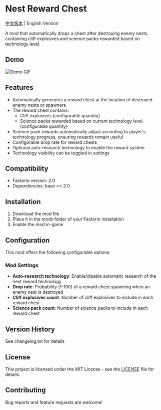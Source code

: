 # Nest Reward Chest

[中文版本](README_zh.md) | English Version

A mod that automatically drops a chest after destroying enemy nests, containing cliff explosives and science packs rewarded based on technology level.

## Demo

![Demo GIF](nest-reward-demo.gif)

## Features

- Automatically generates a reward chest at the location of destroyed enemy nests or spawners
- The reward chest contains:
  - Cliff explosives (configurable quantity)
  - Science packs rewarded based on current technology level (configurable quantity)
- Science pack rewards automatically adjust according to player's technology progress, ensuring rewards remain useful
- Configurable drop rate for reward chests
- Optional auto-research technology to enable the reward system
- Technology visibility can be toggled in settings

## Compatibility

- Factorio version: 2.0
- Dependencies: base >= 2.0

## Installation

1. Download the mod file
2. Place it in the mods folder of your Factorio installation
3. Enable the mod in-game

## Configuration

This mod offers the following configurable options:

### Mod Settings

- **Auto-research technology**: Enable/disable automatic research of the nest reward technology
- **Drop rate**: Probability (1-100) of a reward chest spawning when an enemy nest is destroyed
- **Cliff explosives count**: Number of cliff explosives to include in each reward chest
- **Science pack count**: Number of science packs to include in each reward chest

## Version History

See changelog.txt for details

## License

This project is licensed under the MIT License - see the [LICENSE](LICENSE) file for details.

## Contributing

Bug reports and feature requests are welcome!

